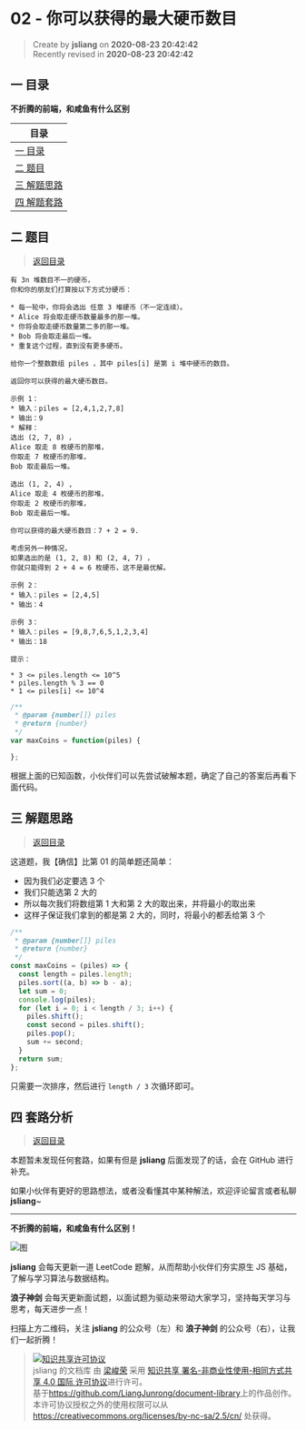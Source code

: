 02 - 你可以获得的最大硬币数目
===

> Create by **jsliang** on **2020-08-23 20:42:42**  
> Recently revised in **2020-08-23 20:42:42**

## <a name="chapter-one" id="chapter-one"></a>一 目录

**不折腾的前端，和咸鱼有什么区别**

| 目录 |
| --- |
| [一 目录](#chapter-one) |
| <a name="catalog-chapter-two" id="catalog-chapter-two"></a>[二 题目](#chapter-two) |
| <a name="catalog-chapter-three" id="catalog-chapter-three"></a>[三 解题思路](#chapter-three) |
| <a name="catalog-chapter-four" id="catalog-chapter-four"></a>[四 解题套路](#chapter-four) |

## <a name="chapter-two" id="chapter-two"></a>二 题目

> [返回目录](#chapter-one)

```
有 3n 堆数目不一的硬币，
你和你的朋友们打算按以下方式分硬币：

* 每一轮中，你将会选出 任意 3 堆硬币（不一定连续）。
* Alice 将会取走硬币数量最多的那一堆。
* 你将会取走硬币数量第二多的那一堆。
* Bob 将会取走最后一堆。
* 重复这个过程，直到没有更多硬币。

给你一个整数数组 piles ，其中 piles[i] 是第 i 堆中硬币的数目。

返回你可以获得的最大硬币数目。

示例 1：
* 输入：piles = [2,4,1,2,7,8]
* 输出：9
* 解释：
选出 (2, 7, 8) ，
Alice 取走 8 枚硬币的那堆，
你取走 7 枚硬币的那堆，
Bob 取走最后一堆。

选出 (1, 2, 4) , 
Alice 取走 4 枚硬币的那堆，
你取走 2 枚硬币的那堆，
Bob 取走最后一堆。

你可以获得的最大硬币数目：7 + 2 = 9.

考虑另外一种情况，
如果选出的是 (1, 2, 8) 和 (2, 4, 7) ，
你就只能得到 2 + 4 = 6 枚硬币，这不是最优解。

示例 2：
* 输入：piles = [2,4,5]
* 输出：4

示例 3：
* 输入：piles = [9,8,7,6,5,1,2,3,4]
* 输出：18

提示：

* 3 <= piles.length <= 10^5
* piles.length % 3 == 0
* 1 <= piles[i] <= 10^4
```

```js
/**
 * @param {number[]} piles
 * @return {number}
 */
var maxCoins = function(piles) {

};
```

根据上面的已知函数，小伙伴们可以先尝试破解本题，确定了自己的答案后再看下面代码。

## <a name="chapter-three" id="chapter-three"></a>三 解题思路

> [返回目录](#chapter-one)

这道题，我【确信】比第 01 的简单题还简单：

* 因为我们必定要选 3 个
* 我们只能选第 2 大的
* 所以每次我们将数组第 1 大和第 2 大的取出来，并将最小的取出来
* 这样子保证我们拿到的都是第 2 大的，同时，将最小的都丢给第 3 个

```js
/**
 * @param {number[]} piles
 * @return {number}
 */
const maxCoins = (piles) => {
  const length = piles.length;
  piles.sort((a, b) => b - a);
  let sum = 0;
  console.log(piles);
  for (let i = 0; i < length / 3; i++) {
    piles.shift();
    const second = piles.shift();
    piles.pop();
    sum += second;
  }
  return sum;
};
```

只需要一次排序，然后进行 `length / 3` 次循环即可。

## <a name="chapter-four" id="chapter-four"></a>四 套路分析

> [返回目录](#chapter-one)

本题暂未发现任何套路，如果有但是 **jsliang** 后面发现了的话，会在 GitHub 进行补充。

如果小伙伴有更好的思路想法，或者没看懂其中某种解法，欢迎评论留言或者私聊 **jsliang**~

---

**不折腾的前端，和咸鱼有什么区别！**

![图](https://github.com/LiangJunrong/document-library/blob/master/public-repertory/img/z-index-small.png?raw=true)

**jsliang** 会每天更新一道 LeetCode 题解，从而帮助小伙伴们夯实原生 JS 基础，了解与学习算法与数据结构。

**浪子神剑** 会每天更新面试题，以面试题为驱动来带动大家学习，坚持每天学习与思考，每天进步一点！

扫描上方二维码，关注 **jsliang** 的公众号（左）和 **浪子神剑** 的公众号（右），让我们一起折腾！

> <a rel="license" href="http://creativecommons.org/licenses/by-nc-sa/4.0/"><img alt="知识共享许可协议" style="border-width:0" src="https://i.creativecommons.org/l/by-nc-sa/4.0/88x31.png" /></a><br /><span xmlns:dct="http://purl.org/dc/terms/" property="dct:title">jsliang 的文档库</span> 由 <a xmlns:cc="http://creativecommons.org/ns#" href="https://github.com/LiangJunrong/document-library" property="cc:attributionName" rel="cc:attributionURL">梁峻荣</a> 采用 <a rel="license" href="http://creativecommons.org/licenses/by-nc-sa/4.0/">知识共享 署名-非商业性使用-相同方式共享 4.0 国际 许可协议</a>进行许可。<br />基于<a xmlns:dct="http://purl.org/dc/terms/" href="https://github.com/LiangJunrong/document-library" rel="dct:source">https://github.com/LiangJunrong/document-library</a>上的作品创作。<br />本许可协议授权之外的使用权限可以从 <a xmlns:cc="http://creativecommons.org/ns#" href="https://creativecommons.org/licenses/by-nc-sa/2.5/cn/" rel="cc:morePermissions">https://creativecommons.org/licenses/by-nc-sa/2.5/cn/</a> 处获得。